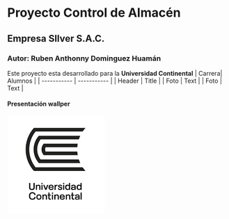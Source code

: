 # Proyecto Control de Almacén
## Empresa SIlver S.A.C.
### Autor: Ruben Anthonny Dominguez Huamán
Este proyecto esta desarrollado para la **Universidad Continental**
| Carrera| Alumnos |
| ----------- | ----------- |
| Header | Title |
| Foto | Text |
| Foto | Text |
#### Presentación wallper
![Wallper](https://github.com/Anthonny-wt/Prueba/blob/main/ucci.png)
